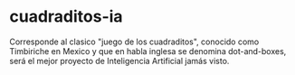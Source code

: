 cuadraditos-ia
==============

Corresponde al clasico "juego de los cuadraditos", conocido como Timbiriche en Mexico y que en habla inglesa se denomina dot-and-boxes, será el mejor proyecto de Inteligencia Artificial jamás visto.

